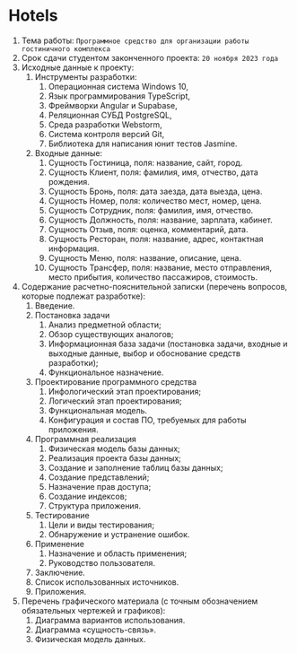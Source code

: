 # Hotels

1. Тема работы: `Программное средство для организации работы гостиничного комплекса`
2. Срок сдачи студентом законченного проекта: `20 ноября 2023 года`
3. Исходные данные к проекту: 
   1. Инструменты разработки: 
      1. Операционная система Windows 10,
      2. Язык программирования TypeScript, 
      3. Фреймворки Angular и Supabase, 
      4. Реляционная СУБД PostgreSQL, 
      5. Среда разработки Webstorm, 
      6. Система контроля версий Git, 
      7. Библиотека для написания юнит тестов Jasmine.
   2. Входные данные:
      1. Сущность Гостиница, поля: название, сайт, город. 
      2. Сущность Клиент, поля: фамилия, имя, отчество, дата рождения.
      3. Сущность Бронь, поля: дата заезда, дата выезда, цена. 
      4. Сущность Номер, поля: количество мест, номер, цена. 
      5. Сущность Сотрудник, поля: фамилия, имя, отчество. 
      6. Сущность Должность, поля: название, зарплата, кабинет. 
      7. Сущность Отзыв, поля: оценка, комментарий, дата. 
      8. Сущность Ресторан, поля: название, адрес, контактная информация. 
      9. Сущность Меню, поля: название, описание, цена. 
      10. Сущность Трансфер, поля: название, место отправления, место прибытия, количество пассажиров, стоимость.
4. Содержание расчетно-пояснительной записки (перечень вопросов, которые подлежат разработке):
   1. Введение. 
   2. Постановка задачи 
      1. Анализ предметной области; 
      2. Обзор существующих аналогов; 
      3. Информационная база задачи (постановка задачи, входные и выходные данные, выбор и обоснование средств разработки); 
      4. Функциональное назначение.
   3. Проектирование программного средства 
      1. Инфологический этап проектирования; 
      2. Логический этап проектирования; 
      3. Функциональная модель. 
      4. Конфигурация и состав ПО, требуемых для работы приложения. 
   4. Программная реализация 
      1. Физическая модель базы данных; 
      2. Реализация проекта базы данных; 
      3. Создание и заполнение таблиц базы данных; 
      4. Создание представлений; 
      5. Назначение прав доступа; 
      6. Создание индексов; 
      7. Структура приложения. 
   5. Тестирование 
       1. Цели и виды тестирования; 
       2. Обнаружение и устранение ошибок. 
   6. Применение 
       1. Назначение и область применения; 
       2. Руководство пользователя. 
   7. Заключение. 
   8. Список использованных источников. 
   9. Приложения. 
5. Перечень графического материала (с точным обозначением обязательных чертежей и графиков): 
   1. Диаграмма вариантов использования. 
   2. Диаграмма «сущность-связь». 
   3. Физическая модель данных.
